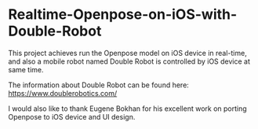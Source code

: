 # Realtime-Openpose-on-iOS-with-Double-Robot

This project achieves run the Openpose model on iOS device in real-time, and also a mobile robot named Double Robot is controlled by iOS device at same time.




The information about Double Robot can be found here:
https://www.doublerobotics.com/


I would also like to thank Eugene Bokhan for his excellent work on porting Openpose to iOS device and UI design.
